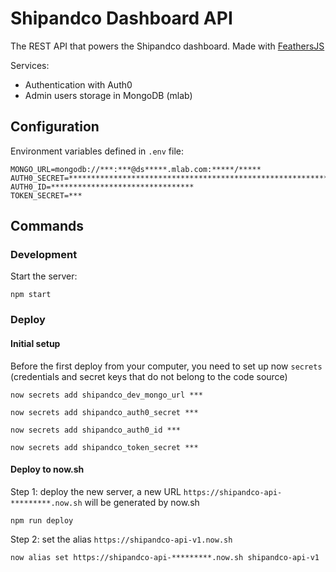 # Shipandco Dashboard API

The REST API that powers the Shipandco dashboard.
Made with [FeathersJS](http://feathersjs.com/)

Services:

* Authentication with Auth0
* Admin users storage in MongoDB (mlab)

## Configuration

Environment variables defined in `.env` file:

```
MONGO_URL=mongodb://***:***@ds*****.mlab.com:*****/*****
AUTH0_SECRET=****************************************************************
AUTH0_ID=********************************
TOKEN_SECRET=***
```

## Commands

### Development

Start the server:

```
npm start
```

### Deploy

#### Initial setup

Before the first deploy from your computer, you need to set up now `secrets` (credentials and secret keys that do not belong to the code source)

```
now secrets add shipandco_dev_mongo_url ***
```

```
now secrets add shipandco_auth0_secret ***
```

```
now secrets add shipandco_auth0_id ***
```

```
now secrets add shipandco_token_secret ***
```

#### Deploy to now.sh

Step 1: deploy the new server, a new URL `https://shipandco-api-*********.now.sh` will be generated by now.sh

```
npm run deploy
```

Step 2: set the alias `https://shipandco-api-v1.now.sh`

```
now alias set https://shipandco-api-*********.now.sh shipandco-api-v1
```
